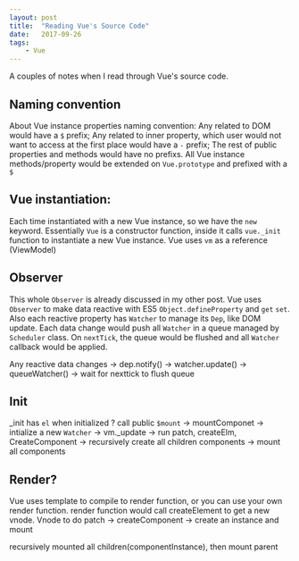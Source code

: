 ```yaml
---
layout: post
title:  "Reading Vue's Source Code"
date:   2017-09-26
tags:   
    - Vue
---
```


A couples of notes when I read through Vue's source code.

## Naming convention

About Vue instance properties naming convention:
Any related to DOM would have a `$` prefix;
Any related to inner property, which user would not want to access at the first place would have a `-` prefix;
The rest of public properties and methods would have no prefixs.
All Vue instance methods/property would be extended on `Vue.prototype` and prefixed with a `$`

## Vue instantiation:

Each time instantiated with a new Vue instance, so we have the `new` keyword. Essentially `Vue` is a constructor function, inside it calls `vue._init` function to instantiate a new Vue instance. Vue uses `vm` as a reference (ViewModel)


## Observer

This whole `Observer` is already discussed in my other post. Vue uses `Observer` to make data reactive with ES5 `Object.defineProperty` and `get` `set`. Also each reactive property has `Watcher` to manage its `Dep`, like DOM update. Each data change would push all `Watcher` in a queue managed by `Scheduler` class. On `nextTick`, the queue would be flushed and all `Watcher` callback would be applied.

Any reactive data changes -> dep.notify() -> watcher.update() -> queueWatcher() -> wait for nexttick to flush queue



## Init
_init 
  has `el` when initialized ? call public `$mount` -> mountComponet -> intialize a new `Watcher` ->  vm._update -> run patch, createElm, CreateComponent -> recursively create all children components -> mount all components


## Render?

Vue uses template to compile to render function, or you can use your own render function. render function would call createElement to get a new vnode. Vnode to do patch -> createComponent -> create an instance and mount

recursively mounted all children(componentInstance), then mount parent